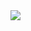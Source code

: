 <img src="https://capsule-render.vercel.app/api?type=venom&color=gradient&height=400&section=header&text=Welcome&nasp to &fontSize=40" />
